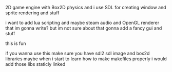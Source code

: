 2D game engine with Box2D physics and i use SDL for creating window and sprite rendering and stuff 

i want to add lua scripting and maybe steam audio and OpenGL renderer that im gonna write? but im not sure about that gonna add a fancy gui and stuff

this is fun

if you wanna use this make sure you have sdl2 sdl image and box2d libraries maybe when i start to learn how to make makefiles properly i would add those libs staticly linked
